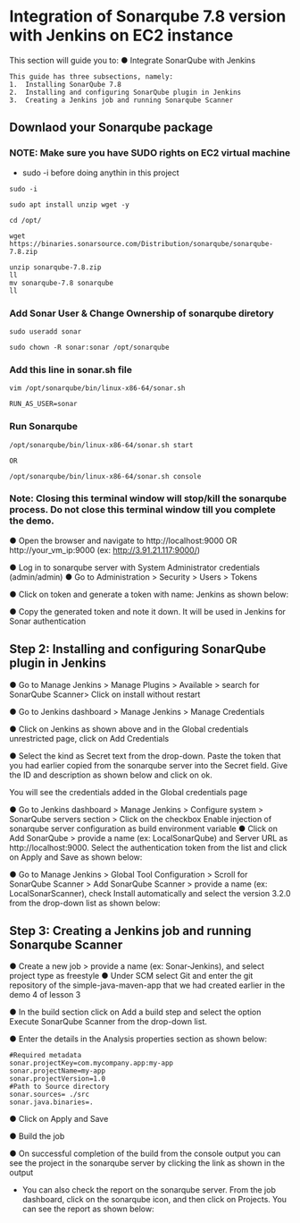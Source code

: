 # Integration of Sonarqube 7.8 version with Jenkins on EC2 instance 
This section will guide you to:
●	Integrate SonarQube with Jenkins
```
This guide has three subsections, namely:
1.	Installing SonarQube 7.8 
2.	Installing and configuring SonarQube plugin in Jenkins
3.	Creating a Jenkins job and running Sonarqube Scanner 
```

## Downlaod your Sonarqube package 
### NOTE: Make sure you have SUDO rights on EC2 virtual machine 
- sudo -i before doing anythin in this project

```
sudo -i 

sudo apt install unzip wget -y

cd /opt/

wget https://binaries.sonarsource.com/Distribution/sonarqube/sonarqube-7.8.zip

unzip sonarqube-7.8.zip 
ll
mv sonarqube-7.8 sonarqube
ll
```
### Add Sonar User & Change Ownership of sonarqube diretory 
```
sudo useradd sonar

sudo chown -R sonar:sonar /opt/sonarqube
```

### Add this line in sonar.sh file 
```
vim /opt/sonarqube/bin/linux-x86-64/sonar.sh 

RUN_AS_USER=sonar
```
### Run Sonarqube

```
/opt/sonarqube/bin/linux-x86-64/sonar.sh start

OR

/opt/sonarqube/bin/linux-x86-64/sonar.sh console
```

### Note: Closing this terminal window will stop/kill the sonarqube process. Do not close this terminal window till you complete the demo.

●	Open the browser and navigate to http://localhost:9000 OR  http://your_vm_ip:9000 (ex: http://3.91.21.117:9000/)
 
●	Log in to sonarqube server with System Administrator credentials (admin/admin) 
●	Go to Administration > Security > Users > Tokens 

 
●	Click on token and generate a token with name: Jenkins as shown below:
 
●	Copy the generated token and note it down. It will be used in Jenkins for Sonar authentication

## Step 2: Installing and configuring SonarQube plugin in Jenkins

●	Go to Manage Jenkins > Manage Plugins > Available > search for SonarQube Scanner> Click on install without restart
 
 

●	Go to Jenkins dashboard > Manage Jenkins > Manage Credentials
 
●	Click on Jenkins as shown above and in the Global credentials unrestricted page, click on  Add Credentials
 
●	Select the kind as Secret text from the drop-down. Paste the token that you had earlier copied from the sonarqube server into the Secret field. Give the ID and description as shown below and click on ok.
 
You will see the credentials added in the Global credentials page
 
●	Go to Jenkins dashboard > Manage Jenkins > Configure system > SonarQube servers section > Click on the checkbox Enable injection of sonarqube server configuration as build environment variable
●	Click on Add SonarQube > provide a name (ex: LocalSonarQube) and Server URL as http://localhost:9000. Select the authentication token from the list and click on Apply and Save as shown below:
 
●	Go to Manage Jenkins > Global Tool Configuration > Scroll for SonarQube Scanner > Add SonarQube Scanner > provide a name (ex: LocalSonarScanner), check Install automatically and select the version 3.2.0 from the drop-down list as shown below:
 

## Step 3: Creating a Jenkins job and running Sonarqube Scanner

●	Create a new job > provide a name (ex: Sonar-Jenkins), and select project type as freestyle
●	Under SCM select Git and enter the git repository of the simple-java-maven-app that we had created earlier in the demo 4 of lesson 3

 
●	In the build section click on Add a build step and select the option Execute SonarQube Scanner from the drop-down list.
 

●	Enter the details in the Analysis properties section as shown below:
```
#Required metadata
sonar.projectKey=com.mycompany.app:my-app
sonar.projectName=my-app
sonar.projectVersion=1.0
#Path to Source directory
sonar.sources= ./src
sonar.java.binaries=.
```
 
●	Click on Apply and Save

●	Build the job

●	On successful completion of the build from the console output you can see the project in the sonarqube server by clicking the link as shown in the output
 


- You can also check the report on the sonarqube server. From the job dashboard, click on the sonarqube icon, and then click on Projects. You can see the report as shown below:
 
